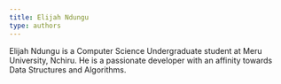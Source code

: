 ```yaml
---
title: Elijah Ndungu
type: authors
---
```

Elijah Ndungu is a Computer Science Undergraduate student at Meru University, Nchiru. He is a passionate developer with an affinity towards Data Structures and Algorithms. 
